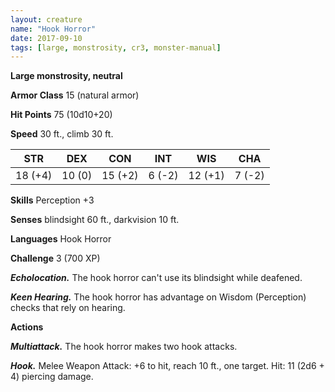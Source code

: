 ```yaml
---
layout: creature
name: "Hook Horror"
date: 2017-09-10
tags: [large, monstrosity, cr3, monster-manual]
---
```


**Large monstrosity, neutral**

**Armor Class** 15 (natural armor)

**Hit Points** 75 (10d10+20)

**Speed** 30 ft., climb 30 ft.

|   STR   |   DEX   |   CON   |   INT   |   WIS   |   CHA   |
|:-----:|:-----:|:-----:|:-----:|:-----:|:-----:|
| 18 (+4) | 10 (0) | 15 (+2) | 6 (-2) | 12 (+1) | 7 (-2) |

**Skills** Perception +3

**Senses** blindsight 60 ft., darkvision 10 ft.

**Languages** Hook Horror

**Challenge** 3 (700 XP)

***Echolocation.*** The hook horror can't use its blindsight while deafened.

***Keen Hearing.*** The hook horror has advantage on Wisdom (Perception) checks that rely on hearing.

**Actions**

***Multiattack.*** The hook horror makes two hook attacks.

***Hook.*** Melee Weapon Attack: +6 to hit, reach 10 ft., one target. Hit: 11 (2d6 + 4) piercing damage.

